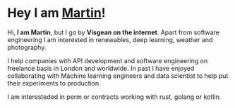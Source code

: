 # Hey I am [Martin](https://visgean.me)!

Hi, **I am Martin**, but I go by **Visgean on the internet**. Apart from software engineering I am interested in renewables, deep learning, weather and photography.

I help companies with API development and software engineering on freelance basis in London and worldwide. In past I have enjoyed collaborating with Machine learning engineers and data scientist to help put their experiments to production.

I am interesteded in perm or contracts working with rust, golang or kotlin. 
